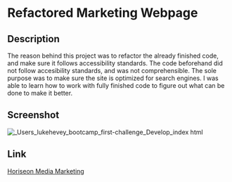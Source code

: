 # Refactored Marketing Webpage


## Description 
The reason behind this project was to refactor the already finished code, and make sure it follows accessibility standards. The code beforehand did not follow accesibility standards, and was not comprehensible. The sole purpose was to make sure the site is optimized for search engines. I was able to learn how to work with fully finished code to figure out what can be done to make it better. 


## Screenshot

![_Users_lukehevey_bootcamp_first-challenge_Develop_index html](https://github.com/lukehevey/first-challenge/assets/135035859/43092271-7781-4bab-a657-ce7a21884cf1)


## Link
[Horiseon Media Marketing](https://lukehevey.github.io/first-challenge/#online-reputation-management)
